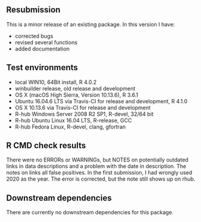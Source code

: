 ## Resubmission
This is a minor release of an existing package. In this version I have:

* corrected bugs
* revised several functions
* added documentation

## Test environments
* local WIN10, 64Bit install, R 4.0.2
* winbuilder release, old release and development
* OS X (macOS High Sierra, Version 10.13.6), R 3.6.1
* Ubuntu 16.04.6 LTS via Travis-CI for release and development, R 4.1.0
* OS X 10.13.6 via Travis-CI for release and development
* R-hub Windows Server 2008 R2 SP1, R-devel, 32/64 bit
* R-hub Ubuntu Linux 16.04 LTS, R-release, GCC
* R-hub Fedora Linux, R-devel, clang, gfortran

## R CMD check results
There were no ERRORs or WARNINGs, but NOTES on potentially outdated links in data descriptions and a problem with the date in description. The notes on links all false positives. In the first submission, I had wrongly used 2020 as the year. The error is corrected, but the note still shows up on rhub.

## Downstream dependencies
There are currently no downstream dependencies for this package.
